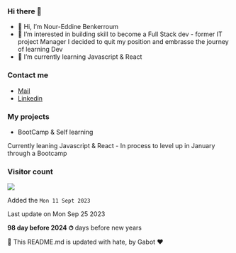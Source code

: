 ### Hi there 👋

- 👋 Hi, I’m Nour-Eddine Benkerroum
- 👀 I’m interested in building skill to become a Full Stack dev - former IT project Manager I decided to quit my position and embrasse the journey of learning Dev 
- 🌱 I’m currently learning Javascript & React

### Contact me

* [Mail](mailto:noureddine.benkerroum@gmail.com)
* [Linkedin](https://www.linkedin.com/in/nbenkerroum/)

### My projects

* BootCamp & Self learning

Currently leaning Javascript & React - In process to level up in January through a Bootcamp 


### Visitor count

<img src="https://profile-counter.glitch.me/BNoure/count.svg" />

Added the `Mon 11 Sept 2023`

Last update on Mon Sep 25 2023

**98 day before 2024 ⏱** days before new years

🤖 This README.md is updated with hate, by Gabot ❤️
